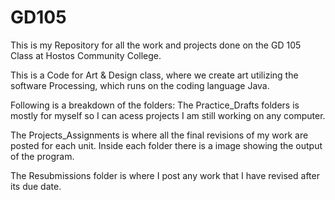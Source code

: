 # GD105
This is my Repository for all the work and projects done on the GD 105 Class at Hostos Community College. 

This is a Code for Art & Design class, where we create art utilizing the software Processing, which runs on the coding language Java. 

Following is a breakdown of the folders:
The Practice_Drafts folders is mostly for myself so I can acess projects I am still working on any computer. 

The Projects_Assignments is where all the final revisions of my work are posted for each unit. Inside each folder there is a image showing the output of the program. 

The Resubmissions folder is where I post any work that I have revised after its due date. 
